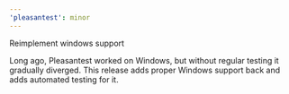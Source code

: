 ```yaml
---
'pleasantest': minor
---
```


Reimplement windows support

Long ago, Pleasantest worked on Windows, but without regular testing it gradually diverged. This release adds proper Windows support back and adds automated testing for it.
